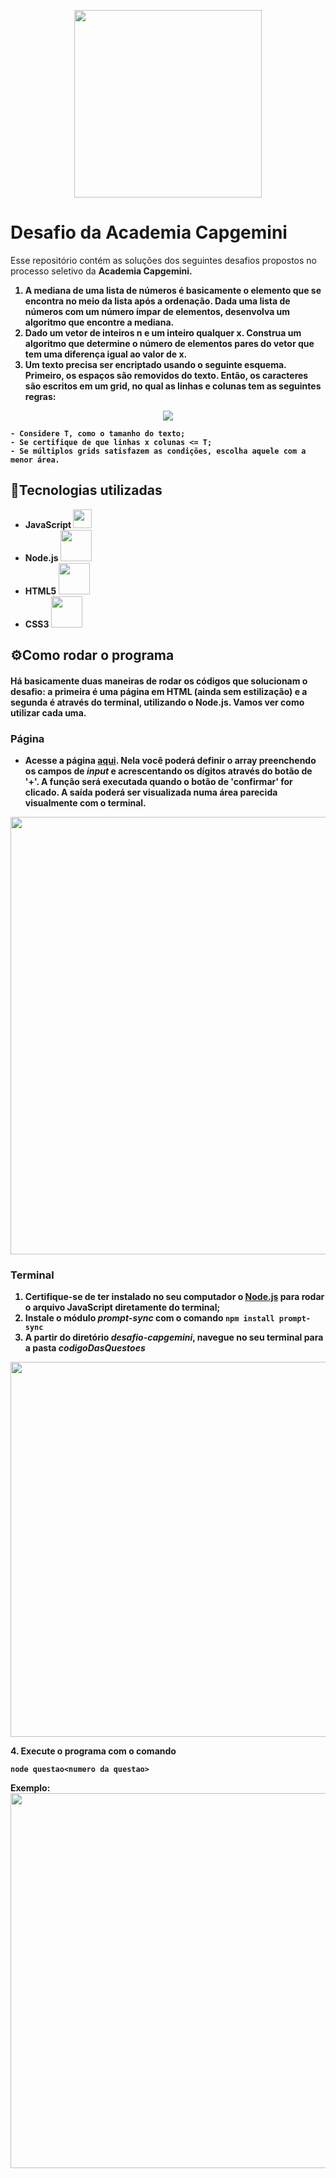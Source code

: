 <p align='center'>
<img src='https://user-images.githubusercontent.com/35473934/156929448-7c963a0e-a209-4bd1-b7c8-3308daf92ef7.png' width='300px'>
 </p>

# Desafio da Academia Capgemini 

<p>Esse repositório contém as soluções dos seguintes desafios propostos no processo seletivo da <b>Academia Capgemini<b>.</p> 
  
1. A mediana de uma lista de números é basicamente o elemento que se encontra no meio da lista após a ordenação. Dada uma lista de números com um número ímpar de elementos, desenvolva um algoritmo que encontre a mediana.
2. Dado um vetor de inteiros n e um inteiro qualquer x. Construa um algoritmo que determine o número de elementos pares do vetor que tem uma diferença igual ao valor de x.
3. Um texto precisa ser encriptado usando o seguinte esquema. Primeiro, os espaços são removidos do texto. Então, os caracteres são escritos em um grid, no qual as linhas e colunas tem as seguintes regras:
  
<p align='center'>
  <img src="https://render.githubusercontent.com/render/math?math=sqrt(T) <= linha <= coluna <= sqrt(T)" align='center'>
</p>
  
    - Considere T, como o tamanho do texto;
    - Se certifique de que linhas x colunas <= T;
    - Se múltiplos grids satisfazem as condições, escolha aquele com a menor área.

## 🔨Tecnologias utilizadas
- JavaScript <img src="https://cdn.jsdelivr.net/gh/devicons/devicon/icons/javascript/javascript-original.svg" width='30px'>
- Node.js <img src="https://cdn.jsdelivr.net/gh/devicons/devicon/icons/nodejs/nodejs-original-wordmark.svg" width='50px'/>
- HTML5 <img src="https://cdn.jsdelivr.net/gh/devicons/devicon/icons/html5/html5-original-wordmark.svg" width='50px'/>
- CSS3 <img src="https://cdn.jsdelivr.net/gh/devicons/devicon/icons/css3/css3-original-wordmark.svg" width='50px'/>
                                              
## ⚙️Como rodar o programa
 #### Há basicamente duas maneiras de rodar os códigos que solucionam o desafio: a primeira é uma página em HTML (ainda sem estilização) e a segunda é através do terminal, utilizando o Node.js. Vamos ver como utilizar cada uma.
 
 ### Página
- Acesse a página [aqui](https://viniirbr.github.io/desafio-capgemini/).
 Nela você poderá definir o array preenchendo os campos de <i>input</i> e acrescentando os dígitos através do botão de '+'. A função será executada quando o botão de 'confirmar' for clicado. A saída poderá ser visualizada numa área parecida visualmente com o terminal.
<p align='center'><img src='https://user-images.githubusercontent.com/35473934/156954624-bcb04c6c-015e-4512-b3c1-682f6068a326.png' width='700px'></p>
 
 ### Terminal
  1. Certifique-se de ter instalado no seu computador o [Node.js](https://nodejs.dev/) para rodar o arquivo JavaScript diretamente do terminal;
  2. Instale o módulo _prompt-sync_ com o comando `npm install prompt-sync`
  3. A partir do diretório <i>desafio-capgemini</i>, navegue no seu terminal para a pasta <i>codigoDasQuestoes</i>
  <p align='center'><img src='https://user-images.githubusercontent.com/35473934/156940107-285f6c03-75ca-4a19-b7c2-015a286319c7.png' width='600px'></p>
  4. Execute o programa com o comando 
  
  `node questao<numero da questao>`
  
  <b>Exemplo:</b> <img src='https://user-images.githubusercontent.com/35473934/156940420-e8ea60d2-f62a-4c1f-86d9-f2988f579bb6.png' width='600px'>
